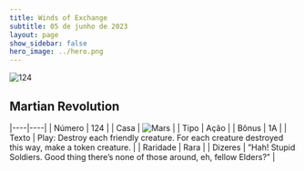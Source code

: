 ```yaml
---
title: Winds of Exchange
subtitle: 05 de junho de 2023
layout: page
show_sidebar: false
hero_image: ../hero.png
---
```


![124](https://mastervault-storage-prod.s3.amazonaws.com/media/card_front/en/600_124_2ca84c78c61f_en.png)


## Martian Revolution

|----|----|
| Número | 124 |
| Casa | ![Mars](https://archonarcana.com/images/thumb/d/de/Mars.png/22px-Mars.png "Marte") |
| Tipo | Ação |
| Bônus | 1A |
| Texto | Play: Destroy each friendly creature. For each creature destroyed this way, make a token creature.  |
| Raridade | Rara |
| Dizeres | ”Hah! Stupid Soldiers. Good thing there’s none of those around, eh, fellow Elders?”  |
